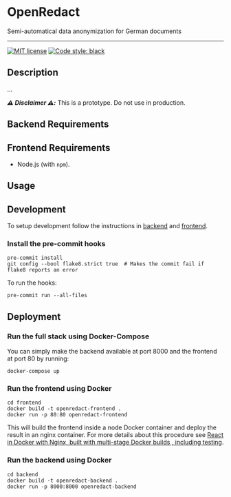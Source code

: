 # OpenRedact

Semi-automatical data anonymization for German documents

---

<!---[!Tests](https://github.com/openredact/openredact-app/workflows/Tests/badge.svg?branch=master)-->
[![MIT license](https://img.shields.io/badge/license-MIT-brightgreen.svg)](http://opensource.org/licenses/MIT)
[![Code style: black](https://img.shields.io/badge/code%20style-black-000000.svg?style=flat-square)](https://github.com/ambv/black)

## Description

...

_**:warning: Disclaimer :warning::**_ This is a prototype. Do not use in production.

## Backend Requirements


## Frontend Requirements

* Node.js (with `npm`).


## Usage


## Development

To setup development follow the instructions in [backend](backend/README.md) and [frontend](frontend/README.md).


### Install the pre-commit hooks

```
pre-commit install
git config --bool flake8.strict true  # Makes the commit fail if flake8 reports an error
```

To run the hooks:
```
pre-commit run --all-files
```

## Deployment

### Run the full stack using Docker-Compose

You can simply make the backend available at port 8000 and the frontend at port 80 by running:
```
docker-compose up
```

### Run the frontend using Docker

```
cd frontend
docker build -t openredact-frontend .
docker run -p 80:80 openredact-frontend
```

This will build the frontend inside a node Docker container and deploy the result in an nginx container.
For more details about this procedure see [React in Docker with Nginx, built with multi-stage Docker builds
, including testing](https://medium.com/@tiangolo/react-in-docker-with-nginx-built-with-multi-stage-docker-builds-including-testing-8cc49d6ec305). 

### Run the backend using Docker

```
cd backend
docker build -t openredact-backend .
docker run -p 8000:8000 openredact-backend
```

